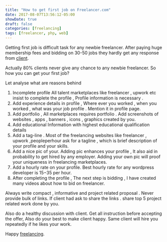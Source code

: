 ```yaml
---
title: "How to get first job on Freelancer.com"
date: 2017-08-07T13:56:12-05:00
showDate: true
draft: false
categories: [freelancing]
tags: [freelancer, php, web]
---
```

Getting first job is difficult task for any newbie freelancer.  After paying huge membership fees  and bidding on 30-50 jobs they hardly get any response from [client](/posts/best-quality-upwork-clients/).

Actually 80% clients never give any chance to any newbie freelancer. So how you can get your first job?

Let analyse what are reasons behind

1. Incomplete profile All talent  marketplaces like freelancer , upwork etc insist to complete the profile , Profile information is necessary .
2. Add experience details in profile , Where ever you worked ,  when you worked , what was your job profile . Mention it in profile page.
3. Add portfolio , All marketplaces requires portfolio . Add screenshots of websites , apps , banners , icons , graphics created by you.
4. Add educational Information with highest educational qualification details
5. Add a tag-line . Most of the freelancing websites like freelancer , upwork ,peopleperhour ask for a tagline , which is brief description of your profile and your skills.
6. Add a nice pic of your. Adding pic enhances your profile , It also aid in probability to get hired by any employer. Adding your own pic will proof your uniqueness in freelancing marketplaces.
7. Add a hourly rate on your profile. Best hourly rate for any wordpress developer is $15 -$35 per hour.
8. After completing the profile , The next step is bidding , I have created many videos about how to bid on freelancer.

Always write compact , informative and project related proposal . Never provide bulk of links. If client had ask to share the links . share top 5 project related work done by you.

Also do a healthy discussion with client. Get all instruction before accepting the offer, Also do your best to make client happy. Same client will hire you repeatedly if he likes your work.

Happy [freelancing](/categories/freelancing).